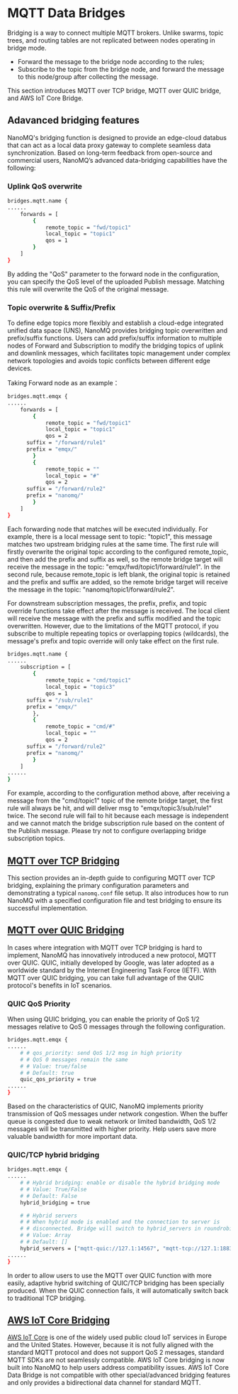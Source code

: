 # MQTT Data Bridges

Bridging is a way to connect multiple MQTT brokers. Unlike swarms, topic trees, and routing tables are not replicated between nodes operating in bridge mode.

- Forward the message to the bridge node according to the rules;
- Subscribe to the topic from the bridge node, and forward the message to this node/group after collecting the message.

This section introduces MQTT over TCP bridge, MQTT over QUIC bridge, and AWS IoT Core Bridge. 

## Adavanced bridging features
NanoMQ's bridging function is designed to provide an edge-cloud databus that can act as a local data proxy gateway to complete seamless data synchronization. Based on long-term feedback from open-source and commercial users, NanoMQ’s advanced data-bridging capabilities have the following:


### Uplink QoS overwrite

```bash
bridges.mqtt.name {
......
	forwards = [
		{
			remote_topic = "fwd/topic1"
			local_topic = "topic1"
			qos = 1
		}
	]
}
```

By adding the "QoS" parameter to the forward node in the configuration, you can specify the QoS level of the uploaded Publish message. Matching this rule will overwrite the QoS of the original message.

### Topic overwrite & Suffix/Prefix

To define edge topics more flexibly and establish a cloud-edge integrated unified data space (UNS), NanoMQ provides bridging topic overwritten and prefix/suffix functions. Users can add prefix/suffix information to multiple nodes of Forward and Subscription to modify the bridging topics of uplink and downlink messages, which facilitates topic management under complex network topologies and avoids topic conflicts between different edge devices.

Taking Forward node as an example：

```bash
bridges.mqtt.emqx {
......
	forwards = [
		{
			remote_topic = "fwd/topic1"
			local_topic = "topic1"
			qos = 2
      suffix = "/forward/rule1"
      prefix = "emqx/"
		}
		{
			remote_topic = ""
			local_topic = "#"
			qos = 2
      suffix = "/forward/rule2"
      prefix = "nanomq/"
		}
	]
}
```

Each forwarding node that matches will be executed individually. For example, there is a local message sent to topic: "topic1", this message matches two upstream bridging rules at the same time.
The first rule will firstly overwrite the original topic according to the configured remote_topic, and then add the prefix and suffix as well, so the remote bridge target will receive the message in the topic: "emqx/fwd/topic1/forward/rule1". 
In the second rule, because remote_topic is left blank, the original topic is retained and the prefix and suffix are added, so the remote bridge target will receive the message in the topic: "nanomq/topic1/forward/rule2".

For downstream subscription messages, the prefix, prefix, and topic override functions take effect after the message is received. The local client will receive the message with the prefix and suffix modified and the topic overwritten.
However, due to the limitations of the MQTT protocol, if you subscribe to multiple repeating topics or overlapping topics (wildcards), the message's prefix and topic override will only take effect on the first rule.

```bash
bridges.mqtt.name {
......
	subscription = [
		{
			remote_topic = "cmd/topic1"
			local_topic = "topic3"
			qos = 1
      suffix = "/sub/rule1"
      prefix = "emqx/"
		},
		{
			remote_topic = "cmd/#"
			local_topic = ""
			qos = 2
      suffix = "/forward/rule2"
      prefix = "nanomq/"
		}
	]
......
}
```

For example, according to the configuration method above, after receiving a message from the "cmd/topic1" topic of the remote bridge target, the first rule will always be hit, and will deliver msg to "emqx/topic3/sub/rule1" twice. 
The second rule will fail to hit because each message is independent and we cannot match the bridge subscription rule based on the content of the Publish message.
Please try not to configure overlapping bridge subscription topics. 

## [MQTT over TCP Bridging](./tcp-bridge.md)

This section provides an in-depth guide to configuring MQTT over TCP bridging, explaining the primary configuration parameters and demonstrating a typical `nanomq.conf` file setup. It also introduces how to run NanoMQ with a specified configuration file and test bridging to ensure its successful implementation.

## [MQTT over QUIC Bridging](./quic-bridge.md)

In cases where integration with MQTT over TCP bridging is hard to implement, NanoMQ has innovatively introduced a new protocol, MQTT over QUIC. QUIC, initially developed by Google, was later adopted as a worldwide standard by the Internet Engineering Task Force (IETF). With MQTT over QUIC bridging, you can take full advantage of the QUIC protocol's benefits in IoT scenarios. 

### QUIC QoS Priority

When using QUIC bridging, you can enable the priority of QoS 1/2 messages relative to QoS 0 messages through the following configuration.

```bash
bridges.mqtt.emqx {
......
	# # qos_priority: send QoS 1/2 msg in high priority
	# # QoS 0 messages remain the same
	# # Value: true/false
	# # Default: true
	quic_qos_priority = true
......
}
```
Based on the characteristics of QUIC, NanoMQ implements priority transmission of QoS messages under network congestion. When the buffer queue is congested due to weak network or limited bandwidth, QoS 1/2 messages will be transmitted with higher priority. Help users save more valuable bandwidth for more important data.

### QUIC/TCP hybrid bridging

```bash
bridges.mqtt.emqx {
......
	# # Hybrid bridging: enable or disable the hybrid bridging mode
	# # Value: True/False
	# # Default: False
	hybrid_bridging = true

	# # Hybrid servers
	# # When hybrid mode is enabled and the connection to server is
	# # disconnected. Bridge will switch to hybrid_servers in roundrobin.
	# # Value: Array
	# # Default: []
	hybrid_servers = ["mqtt-quic://127.1:14567", "mqtt-tcp://127.1:1883"]
......
}
```
In order to allow users to use the MQTT over QUIC function with more easily, adaptive hybrid switching of QUIC/TCP bridging has been specially produced. When the QUIC connection fails, it will automatically switch back to traditional TCP bridging.


## [AWS IoT Core Bridging](./aws-iot-core-bridge.md)

[AWS IoT Core](https://docs.aws.amazon.com/zh_cn/iot/latest/developerguide/protocols.html) is one of the widely used public cloud IoT services in Europe and the United States.  However, because it is not fully aligned with the standard MQTT protocol and does not support QoS 2 messages, standard MQTT SDKs are not seamlessly compatible. AWS IoT Core bridging is now built into NanoMQ to help users address compatibility issues. AWS IoT Core Data Bridge is not compatible with other special/advanced bridging features and only provides a bidirectional data channel for standard MQTT.
